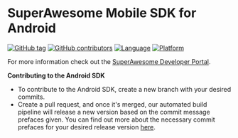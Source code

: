 SuperAwesome Mobile SDK for Android
===================================

[![GitHub tag](https://img.shields.io/github/tag/SuperAwesomeLTD/sa-mobile-sdk-android.svg)]() 
[![GitHub contributors](https://img.shields.io/github/contributors/SuperAwesomeLTD/sa-mobile-sdk-android.svg)]() 
[![Language](https://img.shields.io/badge/language-java-f48041.svg?style=flat)]() 
[![Platform](https://img.shields.io/badge/platform-android-lightgrey.svg)]()

For more information check out the [SuperAwesome Developer Portal](https://superawesomeltd.github.io/sa-mobile-sdk-android/).

**Contributing to the Android SDK**

- To contribute to the Android SDK, create a new branch with your desired commits.
- Create a pull request, and once it's merged, our automated build pipeline will release a new version based on the commit message prefaces given. You can find out more about the necessary commit prefaces for your desired release version [here](https://superawesomeltd.atlassian.net/wiki/spaces/AA/pages/4932993069/Releasing+Versions+with+Semantic+Release).
